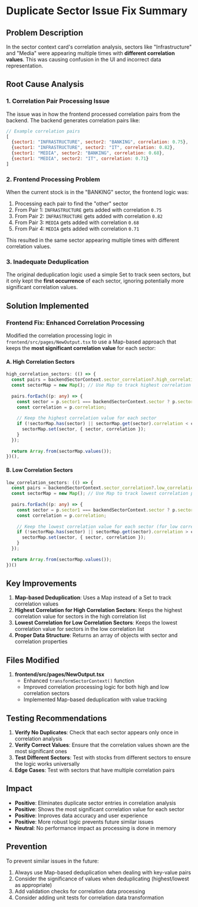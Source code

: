 # Duplicate Sector Issue Fix Summary

## Problem Description

In the sector context card's correlation analysis, sectors like "Infrastructure" and "Media" were appearing multiple times with **different correlation values**. This was causing confusion in the UI and incorrect data representation.

## Root Cause Analysis

### 1. Correlation Pair Processing Issue
The issue was in how the frontend processed correlation pairs from the backend. The backend generates correlation pairs like:

```javascript
// Example correlation pairs
[
  {sector1: "INFRASTRUCTURE", sector2: "BANKING", correlation: 0.75},
  {sector1: "INFRASTRUCTURE", sector2: "IT", correlation: 0.82},
  {sector1: "MEDIA", sector2: "BANKING", correlation: 0.68},
  {sector1: "MEDIA", sector2: "IT", correlation: 0.71}
]
```

### 2. Frontend Processing Problem
When the current stock is in the "BANKING" sector, the frontend logic was:
1. Processing each pair to find the "other" sector
2. From Pair 1: `INFRASTRUCTURE` gets added with correlation `0.75`
3. From Pair 2: `INFRASTRUCTURE` gets added with correlation `0.82`
4. From Pair 3: `MEDIA` gets added with correlation `0.68`
5. From Pair 4: `MEDIA` gets added with correlation `0.71`

This resulted in the same sector appearing multiple times with different correlation values.

### 3. Inadequate Deduplication
The original deduplication logic used a simple Set to track seen sectors, but it only kept the **first occurrence** of each sector, ignoring potentially more significant correlation values.

## Solution Implemented

### Frontend Fix: Enhanced Correlation Processing

Modified the correlation processing logic in `frontend/src/pages/NewOutput.tsx` to use a Map-based approach that keeps the **most significant correlation value** for each sector:

#### A. High Correlation Sectors
```typescript
high_correlation_sectors: (() => {
  const pairs = backendSectorContext.sector_correlation?.high_correlation_pairs || [];
  const sectorMap = new Map(); // Use Map to track highest correlation per sector
  
  pairs.forEach((p: any) => {
    const sector = p.sector1 === backendSectorContext.sector ? p.sector2 : p.sector1;
    const correlation = p.correlation;
    
    // Keep the highest correlation value for each sector
    if (!sectorMap.has(sector) || sectorMap.get(sector).correlation < correlation) {
      sectorMap.set(sector, { sector, correlation });
    }
  });
  
  return Array.from(sectorMap.values());
})(),
```

#### B. Low Correlation Sectors
```typescript
low_correlation_sectors: (() => {
  const pairs = backendSectorContext.sector_correlation?.low_correlation_pairs || [];
  const sectorMap = new Map(); // Use Map to track lowest correlation per sector
  
  pairs.forEach((p: any) => {
    const sector = p.sector1 === backendSectorContext.sector ? p.sector2 : p.sector1;
    const correlation = p.correlation;
    
    // Keep the lowest correlation value for each sector (for low correlation sectors)
    if (!sectorMap.has(sector) || sectorMap.get(sector).correlation > correlation) {
      sectorMap.set(sector, { sector, correlation });
    }
  });
  
  return Array.from(sectorMap.values());
})()
```

## Key Improvements

1. **Map-based Deduplication**: Uses a Map instead of a Set to track correlation values
2. **Highest Correlation for High Correlation Sectors**: Keeps the highest correlation value for sectors in the high correlation list
3. **Lowest Correlation for Low Correlation Sectors**: Keeps the lowest correlation value for sectors in the low correlation list
4. **Proper Data Structure**: Returns an array of objects with sector and correlation properties

## Files Modified

1. **frontend/src/pages/NewOutput.tsx**
   - Enhanced `transformSectorContext()` function
   - Improved correlation processing logic for both high and low correlation sectors
   - Implemented Map-based deduplication with value tracking

## Testing Recommendations

1. **Verify No Duplicates**: Check that each sector appears only once in correlation analysis
2. **Verify Correct Values**: Ensure that the correlation values shown are the most significant ones
3. **Test Different Sectors**: Test with stocks from different sectors to ensure the logic works universally
4. **Edge Cases**: Test with sectors that have multiple correlation pairs

## Impact

- **Positive**: Eliminates duplicate sector entries in correlation analysis
- **Positive**: Shows the most significant correlation value for each sector
- **Positive**: Improves data accuracy and user experience
- **Positive**: More robust logic prevents future similar issues
- **Neutral**: No performance impact as processing is done in memory

## Prevention

To prevent similar issues in the future:
1. Always use Map-based deduplication when dealing with key-value pairs
2. Consider the significance of values when deduplicating (highest/lowest as appropriate)
3. Add validation checks for correlation data processing
4. Consider adding unit tests for correlation data transformation 